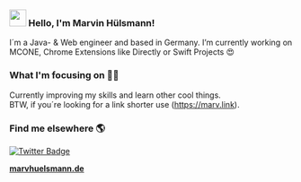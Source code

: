 ### <img src="https://media.giphy.com/media/hvRJCLFzcasrR4ia7z/giphy.gif" width="30px"> Hello, I'm Marvin Hülsmann!

I´m a Java- & Web engineer and based in Germany. I’m currently working on MCONE, Chrome Extensions like Directly or Swift Projects 😍

### What I'm focusing on 👨‍💻

Currently improving my skills and learn other cool things.<br />
BTW, if you´re looking for a link shorter use (https://marv.link).

### Find me elsewhere 🌎

[![Twitter Badge](https://img.shields.io/badge/-Twitter-1ca0f1?style=flat-square&labelColor=1ca0f1&logo=twitter&logoColor=white&link=https://twitter.com/_diogorodrigues)](https://twitter.com/marvhuelsmann)


**[marvhuelsmann.de](https://marvhuelsmann.de/)**
